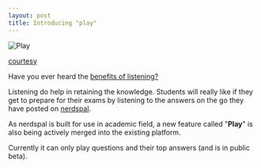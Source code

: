 ```yaml
---
layout: post
title: Introducing "play"
---
```


![Play](http://www.clker.com/cliparts/z/w/L/x/K/Z/orange-play-md.png)

[courtesy](http://www.clker.com/clipart-orange-play.html)

Have you ever heard the [benefits of listening?](http://www.readingrockets.org/article/benefits-audiobooks-all-readers)

Listening do help in retaining the knowledge. Students will really like if they get to prepare for their exams by listening to the answers on the go they have posted on [nerdspal](https://nerdspal.com).

As nerdspal is built for use in academic field, a new feature called "**Play**" is also being actively merged into the existing platform.

Currently it can only play questions and their top answers (and is in public beta).

